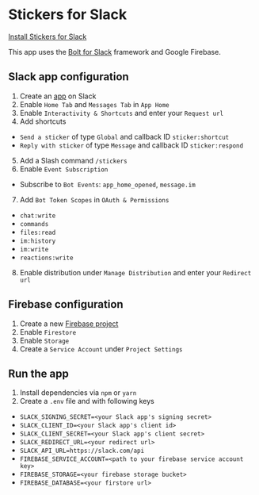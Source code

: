 # Stickers for Slack

[Install Stickers for Slack](https://slack.com/oauth/v2/authorize?client_id=567034155908.943035455044&scope=chat:write,commands,im:history,im:write,reactions:write,files:read)

This app uses the [Bolt for Slack](https://slack.dev/bolt/concepts) framework and Google Firebase.

## Slack app configuration


1. Create an [app](https://api.slack.com/apps) on Slack
2. Enable `Home Tab` and `Messages Tab` in `App Home`
3. Enable `Interactivity & Shortcuts` and enter your `Request url`
4. Add shortcuts
  - `Send a sticker` of type `Global` and callback ID `sticker:shortcut`
  - `Reply with sticker` of type `Message` and callback ID `sticker:respond`
5. Add a Slash command `/stickers`
6. Enable `Event Subscription`
  - Subscribe to `Bot Events`: `app_home_opened`, `message.im`
7. Add `Bot Token Scopes` in `OAuth & Permissions`
  - `chat:write`
  - `commands`
  - `files:read`
  - `im:history`
  - `im:write`
  - `reactions:write`
8. Enable distribution under `Manage Distribution` and enter your `Redirect url`

## Firebase configuration

1. Create a new [Firebase project](https://console.firebase.google.com)
2. Enable `Firestore`
3. Enable `Storage`
4. Create a `Service Account` under `Project Settings`

## Run the app

1. Install dependencies via `npm` or `yarn`
2. Create a `.env` file and with following keys
  - `SLACK_SIGNING_SECRET=<your Slack app's signing secret>`
  - `SLACK_CLIENT_ID=<your Slack app's client id>`
  - `SLACK_CLIENT_SECRET=<your Slack app's client secret>`
  - `SLACK_REDIRECT_URL=<your redirect url>`
  - `SLACK_API_URL=https://slack.com/api`
  - `FIREBASE_SERVICE_ACCOUNT=<path to your firebase service account key>`
  - `FIREBASE_STORAGE=<your firebase storage bucket>`
  - `FIREBASE_DATABASE=<your firstore url>`
